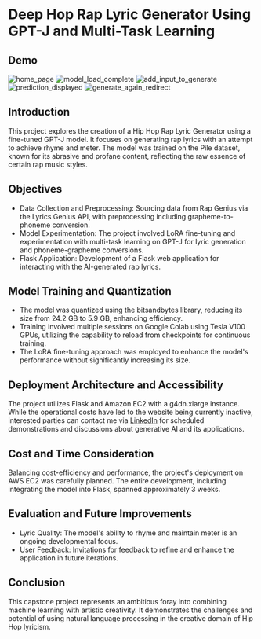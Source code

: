 # Deep Hop Rap Lyric Generator Using GPT-J and Multi-Task Learning

## Demo
![home_page](https://github.com/akpax/deep_hop/assets/78048703/d3850465-fe32-44f9-af62-03754d63b986)
![model_load_complete](https://github.com/akpax/deep_hop/assets/78048703/8ccd6f85-5797-4404-914c-96aae4ec8b54)
![add_input_to_generate](https://github.com/akpax/deep_hop/assets/78048703/6debebeb-ab38-4f94-b0ba-89153a66af77)
![prediction_displayed](https://github.com/akpax/deep_hop/assets/78048703/9104f3b7-d19b-49f0-be16-515fb86d773d)
![generate_again_redirect ](https://github.com/akpax/deep_hop/assets/78048703/e6867763-7b16-4395-a9ad-c004e665548f)



## Introduction
This project explores the creation of a Hip Hop Rap Lyric Generator using a fine-tuned GPT-J model. It focuses on generating rap lyrics with an attempt to achieve rhyme and meter. The model was trained on the Pile dataset, known for its abrasive and profane content, reflecting the raw essence of certain rap music styles.

## Objectives
* Data Collection and Preprocessing: Sourcing data from Rap Genius via the Lyrics Genius API, with preprocessing including grapheme-to-phoneme conversion.
* Model Experimentation: The project involved LoRA fine-tuning and experimentation with multi-task learning on GPT-J for lyric generation and phoneme-grapheme conversions.
* Flask Application: Development of a Flask web application for interacting with the AI-generated rap lyrics.

## Model Training and Quantization
* The model was quantized using the bitsandbytes library, reducing its size from 24.2 GB to 5.9 GB, enhancing efficiency.
* Training involved multiple sessions on Google Colab using Tesla V100 GPUs, utilizing the capability to reload from checkpoints for continuous training.
* The LoRA fine-tuning approach was employed to enhance the model's performance without significantly increasing its size.

## Deployment Architecture and Accessibility
The project utilizes Flask and Amazon EC2 with a g4dn.xlarge instance. While the operational costs have led to the website being currently inactive, interested parties can contact me via [LinkedIn](https://www.linkedin.com/in/austin-paxton-98b496165/) for scheduled demonstrations and discussions about generative AI and its applications.

## Cost and Time Consideration
Balancing cost-efficiency and performance, the project's deployment on AWS EC2 was carefully planned. The entire development, including integrating the model into Flask, spanned approximately 3 weeks.

## Evaluation and Future Improvements
* Lyric Quality: The model's ability to rhyme and maintain meter is an ongoing developmental focus.
* User Feedback: Invitations for feedback to refine and enhance the application in future iterations.

## Conclusion
This capstone project represents an ambitious foray into combining machine learning with artistic creativity. It demonstrates the challenges and potential of using natural language processing in the creative domain of Hip Hop lyricism.
